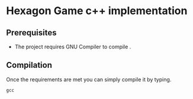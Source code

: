 # Hexagon Game c++ implementation



## Prerequisites

* The project requires GNU Compiler to compile . 

## Compilation
Once the requirements are met you can simply compile it by typing.
```
gcc

```

